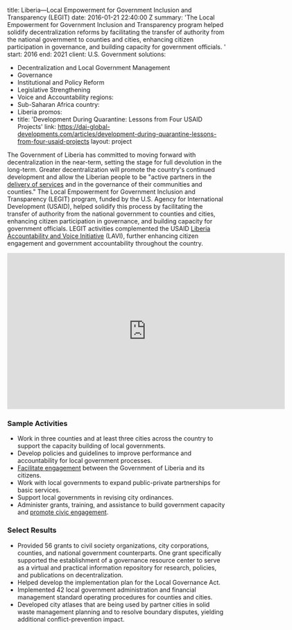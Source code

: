 
title: Liberia—Local Empowerment for Government Inclusion and Transparency (LEGIT)
date: 2016-01-21 22:40:00 Z
summary: 'The Local Empowerment for Government Inclusion and Transparency program
  helped solidify decentralization reforms by facilitating the transfer of authority
  from the national government to counties and cities, enhancing citizen participation
  in governance, and building capacity for government officials. '
start: 2016
end: 2021
client: U.S. Government
solutions:
- Decentralization and Local Government Management
- Governance
- Institutional and Policy Reform
- Legislative Strengthening
- Voice and Accountability
regions:
- Sub-Saharan Africa
country:
- Liberia
promos:
- title: 'Development During Quarantine: Lessons from Four USAID Projects'
  link: https://dai-global-developments.com/articles/development-during-quarantine-lessons-from-four-usaid-projects
layout: project


The Government of Liberia has committed to moving forward with decentralization in the near-term, setting the stage for full devolution in the long-term. Greater decentralization will promote the country's continued development and allow the Liberian people to be "active partners in the [delivery of services](https://urban-links.org/paving-the-way-for-efficient-service-delivery/) and in the governance of their communities and counties." The Local Empowerment for Government Inclusion and Transparency (LEGIT) program, funded by the U.S. Agency for International Development (USAID), helped solidify this process by facilitating the transfer of authority from the national government to counties and cities, enhancing citizen participation in governance, and building capacity for government officials. LEGIT activities complemented the USAID [Liberia Accountability and Voice Initiative][1] (LAVI), further enhancing citizen engagement and government accountability throughout the country.

<iframe src="https://player.vimeo.com/video/537816402" width="640" height="360" frameborder="0" allow="autoplay; fullscreen; picture-in-picture" allowfullscreen></iframe>

### Sample Activities

* Work in three counties and at least three cities across the country to support the capacity building of local governments.
* Develop policies and guidelines to improve performance and accountability for local government processes.
* [Facilitate engagement](https://urban-links.org/progress-mapping-maps-improving-government-accountability-liberias-cities/) between the Government of Liberia and its citizens.
* Work with local governments to expand public-private partnerships for basic services.
* Support local governments in revising city ordinances.
* Administer grants, training, and assistance to build government capacity and [promote civic engagement](https://www.usaid.gov/results-data/success-stories/mapping-gompa-city-changes-landscape-residents).

### Select Results

* Provided 56 grants to civil society organizations, city corporations, counties, and national government counterparts. One grant specifically supported the establishment of a governance resource center to serve as a virtual and practical information repository for research, policies, and publications on decentralization.
* Helped develop the implementation plan for the Local Governance Act.
* Implemented 42 local government administration and financial management standard operating procedures for counties and cities.
* Developed city atlases that are being used by partner cities in solid waste management planning and to resolve boundary disputes, yielding additional conflict-prevention impact.

[1]: /our-work/projects/liberia-accountability-and-voice-initiative-lavi
[2]: https://assetify-dai.com/projects/LEGIT.jpg
